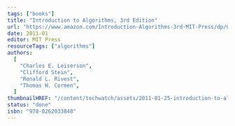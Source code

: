 ```yaml
---
tags: ["books"]
title: "Introduction to Algorithms, 3rd Edition"
url: "https://www.amazon.com/Introduction-Algorithms-3rd-MIT-Press/dp/0262033844"
date: 2011-01
editor: MIT Press
resourceTags: ["algorithms"]
authors:
  [
    "Charles E. Leiserson",
    "Clifford Stein",
    "Ronald L. Rivest",
    "Thomas H. Cormen",
  ]
thumbnailHREF: "/content/techwatch/assets/2011-01-25-introduction-to-algorithms-3rd-edition.webp"
status: "done"
isbn: "978-0262033848"
---
```

